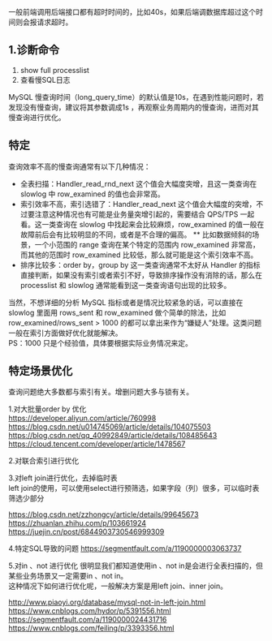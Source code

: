 
一般前端调用后端接口都有超时时间的，比如40s，如果后端调数据库超过这个时间则会报请求超时。  

## 1.诊断命令
1. show full processlist  
2. 查看慢SQL日志

MySQL 慢查询时间（long_query_time）的默认值是10s，在遇到性能问题时，若发现没有慢查询，建议将其参数调成1s ，再观察业务周期内的慢查询，进而对其慢查询进行优化。


## 特定

查询效率不高的慢查询通常有以下几种情况：

* 全表扫描：Handler_read_rnd_next 这个值会大幅度突增，且这一类查询在 slowlog 中 row_examined 的值也会非常高。
* 索引效率不高，索引选错了：Handler_read_next 这个值会大幅度的突增，不过要注意这种情况也有可能是业务量突增引起的，需要结合 QPS/TPS 一起看。这一类查询在 slowlog 中找起来会比较麻烦，row_examined 的值一般在故障前后会有比较明显的不同，或者是不合理的偏高。
** 比如数据倾斜的场景，一个小范围的 range 查询在某个特定的范围内 row_examined 非常高，而其他的范围时 row_examined 比较低，那么就可能是这个索引效率不高。
* 排序比较多：order by，group by 这一类查询通常不太好从 Handler 的指标直接判断，如果没有索引或者索引不好，导致排序操作没有消除的话，那么在 processlist 和 slowlog 通常能看到这一类查询语句出现的比较多。  

当然，不想详细的分析 MySQL 指标或者是情况比较紧急的话，可以直接在 slowlog 里面用 rows_sent 和 row_examined 做个简单的除法，比如 row_examined/rows_sent > 1000 的都可以拿出来作为“嫌疑人”处理。这类问题一般在索引方面做好优化就能解决。   
PS：1000 只是个经验值，具体要根据实际业务情况来定。


## 特定场景优化 
查询问题绝大多数都与索引有关。增删问题大多与锁有关。
 
1.对大批量order by 优化  
https://developer.aliyun.com/article/760998
https://blog.csdn.net/u014745069/article/details/104075503
https://blog.csdn.net/qq_40992849/article/details/108485643
https://cloud.tencent.com/developer/article/1478567

2.对联合索引进行优化

3.对left join进行优化，去掉临时表  
left join的使用，可以使用select进行预筛选，如果字段（列）很多，可以临时表筛选少部分


https://blog.csdn.net/zzhongcy/article/details/99645673  
https://zhuanlan.zhihu.com/p/103661924  
https://juejin.cn/post/6844903730546999309

4.特定SQL导致的问题
https://segmentfault.com/a/1190000003063737

5.对in 、not 进行优化
很明显我们都知道使用in 、not in是会进行全表扫描的，但某些业务场景又一定需要in 、not in。  
这种情况下如何进行优化呢，一般解决方案是用left join、inner join。  

http://www.piaoyi.org/database/mysql-not-in-left-join.html
https://www.cnblogs.com/hydor/p/5391556.html
https://segmentfault.com/a/1190000024431716
https://www.cnblogs.com/feiling/p/3393356.html